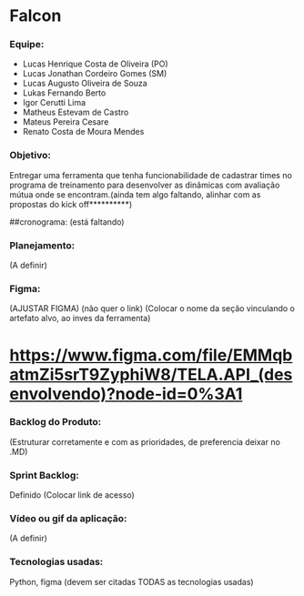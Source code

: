 # Falcon

### Equipe:
* Lucas Henrique Costa de Oliveira (PO)
* Lucas Jonathan Cordeiro Gomes (SM)
* Lucas Augusto Oliveira de Souza
* Lukas Fernando Berto
* Igor Cerutti Lima
* Matheus Estevam de Castro
* Mateus Pereira Cesare
* Renato Costa de Moura Mendes

### Objetivo:
Entregar uma ferramenta que tenha funcionabilidade de cadastrar times no programa de treinamento para desenvolver as dinâmicas com avaliação mútua onde se encontram.(ainda tem algo faltando, alinhar com as propostas do kick off**********)

##cronograma:
(está faltando)

### Planejamento:
(A definir)

### Figma:
(AJUSTAR FIGMA)
(não quer o link) 
(Colocar o nome da seção vinculando o artefato alvo, ao inves da ferramenta) 
# https://www.figma.com/file/EMMqbatmZi5srT9ZyphiW8/TELA.API_(desenvolvendo)?node-id=0%3A1

### Backlog do Produto:
(Estruturar corretamente e com as prioridades, de preferencia deixar no .MD)

### Sprint Backlog:
Definido (Colocar link de acesso)

### Vídeo ou gif da aplicação:
(A definir)

### Tecnologias usadas:
Python, figma
(devem ser citadas TODAS as tecnologias usadas)


